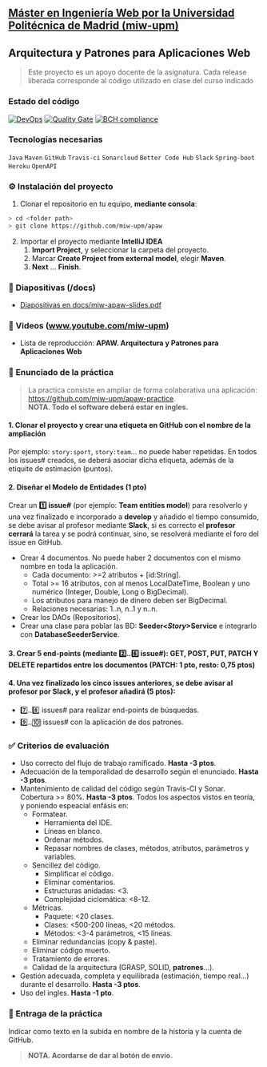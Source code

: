 ## [Máster en Ingeniería Web por la Universidad Politécnica de Madrid (miw-upm)](http://miw.etsisi.upm.es)
## Arquitectura y Patrones para Aplicaciones Web
> Este proyecto es un apoyo docente de la asignatura. Cada release liberada corresponde al código utilizado en clase del curso indicado

### Estado del código
[![DevOps](https://github.com/miw-upm/apaw/actions/workflows/test-sonar.yml/badge.svg)](https://github.com/miw-upm/apaw/actions/workflows/test-sonar.yml)
[![Quality Gate](https://sonarcloud.io/api/project_badges/measure?project=es.upm.miw%3Aapaw&metric=alert_status)](https://sonarcloud.io/dashboard?id=es.upm.miw%3Aapaw)
[![BCH compliance](https://bettercodehub.com/edge/badge/miw-upm/apaw?branch=develop)](https://bettercodehub.com/)

### Tecnologías necesarias
`Java` `Maven` `GitHub` `Travis-ci` `Sonarcloud` `Better Code Hub` `Slack` `Spring-boot` `Heroku` `OpenAPI`

### :gear: Instalación del proyecto
1. Clonar el repositorio en tu equipo, **mediante consola**:
```sh
> cd <folder path>
> git clone https://github.com/miw-upm/apaw
```
2. Importar el proyecto mediante **IntelliJ IDEA**
   1. **Import Project**, y seleccionar la carpeta del proyecto.
   1. Marcar **Create Project from external model**, elegir **Maven**.
   1. **Next** … **Finish**.


### :book: Diapositivas (/docs)
* [Diapositivas en docs/miw-apaw-slides.pdf](docs/miw-apaw-slides.pdf)   

### :movie_camera: Videos (www.youtube.com/miw-upm)

* Lista de reproducción: **APAW. Arquitectura y Patrones para Aplicaciones Web**

### :page_with_curl: Enunciado de la práctica
> La practica consiste en ampliar de forma colaborativa una aplicación: https://github.com/miw-upm/apaw-practice.  
> **NOTA. Todo el software deberá estar en ingles.**

#### 1. Clonar el proyecto y crear una etiqueta en GitHub con el nombre de la ampliación
Por ejemplo: `story:sport`, `story:team`... no puede haber repetidas. En todos los issues# creados, se deberá asociar dicha etiqueta,
además de la etiquite de estimación (puntos).

#### 2. Diseñar el Modelo de Entidades (1 pto) 
Crear un **:one: issue#** (por ejemplo: **Team entities model**) para resolverlo 
y una vez finalizado e incorporado a **develop** y añadido el tiempo consumido, 
se debe avisar al profesor mediante **Slack**,
si es correcto el **profesor cerrará** la tarea y se podrá continuar, sino, se resolverá mediante el foro del issue en GitHub.

* Crear 4 documentos. No puede haber 2 documentos con el mismo nombre en toda la aplicación.
   * Cada documento: >=2 atributos + [id:String].
   * Total >= 16 atributos, con al menos LocalDateTime, Boolean y uno numérico (Integer, Double, Long o BigDecimal).
   * Los atributos para manejo de dinero deben ser BigDecimal.
   * Relaciones necesarias: 1..n, n..1 y n..n.
* Crear los DAOs (Repositorios).
* Crear una clase para poblar las BD: **Seeder&lt;_Story_>Service** e integrarlo con **DatabaseSeederService**.

#### 3. Crear 5 end-points (mediante :two:..:six: issue#): **GET, POST, PUT, PATCH Y DELETE** repartidos entre los documentos (PATCH: 1 pto, resto: 0,75 ptos)

#### 4. Una vez finalizado los cinco issues anteriores, se debe avisar al profesor por **Slack**, y el profesor añadirá (5 ptos):
* :seven:..:eight: issues# para realizar end-points de búsquedas.
* :nine:..:keycap_ten: issues# con la aplicación de dos patrones.

### :white_check_mark: Criterios de evaluación
* Uso correcto del flujo de trabajo ramificado. **Hasta -3 ptos**. 
* Adecuación de la temporalidad de desarrollo según el enunciado. **Hasta -3 ptos**. 
* Mantenimiento de calidad del código según Travis-CI y Sonar. Cobertura >= 80%. **Hasta -3 ptos**. Todos los aspectos vistos en teoría, y poniendo espeacial enfásis en:
   * Formatear.
      * Herramienta del IDE.
      * Líneas en blanco.
      * Ordenar métodos.
      * Repasar nombres de clases, métodos, atributos, parámetros y variables.
   * Sencillez del código.
      * Simplificar el código.
      * Eliminar comentarios.
      * Estructuras anidadas: <3.
      * Complejidad ciclomática: <8-12.
   * Métricas.
      * Paquete: <20 clases.
      * Clases: <500-200 líneas, <20 métodos.
      * Métodos: <3-4 parámetros, <15 líneas.
   * Eliminar redundancias (copy & paste).
   * Eliminar código muerto.
   * Tratamiento de errores. 
   * Calidad de la arquitectura (GRASP, SOLID, **patrones**...).
* Gestión adecuada, completa y equilibrada (estimación, tiempo real...) durante el desarrollo. **Hasta -3 ptos**. 
* Uso del ingles. **Hasta -1 pto**.

### :clap: Entraga de la práctica
Indicar como texto en la subida en nombre de la historía y la cuenta de GitHub.
> **NOTA. Acordarse de dar al botón de envío.**